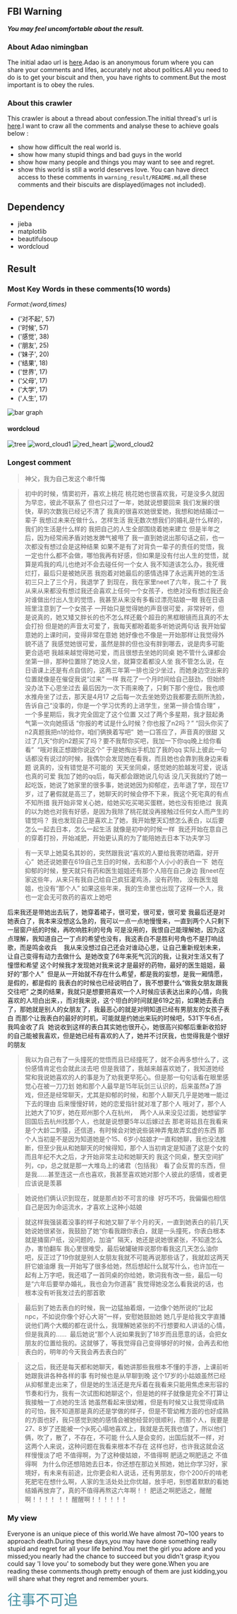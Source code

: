## FBI Warning

**_You may feel uncomfortable about the result._**

### About Adao nimingban
The initial adao url is [here](https://h.nimingban.com/Forum).Adao is an anonymous forum where you can share your comments and lifes, accurately not about politics.All you need to do is to get your biscuit and then, you have rights to comment.But the most important is to obey the rules.
### About this crawler
This crawler is about a thread about confession.The initial thread's url is [here](https://h.nimingban.com/t/4715940?r=4715940).I want to craw all the comments and analyse these to achieve goals below :
*	show how difficult the real world is.
*	show how many stupid things and bad guys in the world
*	show how many people and things you may want to see and regret.
*	show this world is still a world deserves love.
You can have direct access to these comments in `warning_result/README.md`,all these comments and their biscuits are displayed(images not included).
## Dependency
* jieba
* matplotlib
* beautifulsoup
* wordcloud
## Result 
### Most Key Words in these comments(10 words)
*Format:(word,times)*
* ('对不起', 57)
* ('时候', 57)
* ('感觉', 38)
* ('朋友', 25)
* ('妹子', 20)
* ('结果', 18)
* ('世界', 17)
* ('父母', 17)
* ('大学', 17)
* ('人生', 17)


![bar graph](https://github.com/coderchaser/LearningPython/blob/version-1/adao_crawler/zhuzhuangtu.jpg)

#### wordcloud

![tree](https://github.com/coderchaser/LearningPython/blob/master/adao_crawler/Tree.png)
![word_cloud1](https://github.com/coderchaser/LearningPython/blob/master/adao_crawler/word_cloud_1.png)
![red_heart](https://github.com/coderchaser/LearningPython/blob/master/adao_crawler/heart.png)
![word_cloud2](https://github.com/coderchaser/LearningPython/blob/master/adao_crawler/word_cloud_2.png)
### Longest comment

>神父，我为自己发这个串忏悔

>初中的时候，情窦初开，喜欢上桃花
桃花她也很喜欢我，可是没多久就因为早恋，彼此不联系了
但也只过了一年，她就说想要回来
我们发展的很快，草的次数我已经记不清了
我真的很喜欢她很爱她，我想和她结婚过一辈子
我想过未来在做什么，怎样生活
我无数次想我们的婚礼是什么样的，我们的生活是什么样的
我把自己的人生全部围绕着她来建立
但是半年之后，因为经常闹矛盾对她发脾气被甩了
我一直到她说出那句话之前，也一次都没有想过会是这种结果
如果不是有了对背负一辈子的责任的觉悟，我一定也什么都不会做，哪怕我再有好感，但如果是没有付出人生的觉悟，就算是鸡我的鸡儿也绝对不会去碰任何一个女人
我不知道该怎么办，我死缠烂打，最后只是被她厌恶
我抱着对她最后的感情选择了永远离开她的生活
初三只上了三个月，我退学了
到现在，我在家里neet了六年，我二十了
我从来从来都没有想过我还会喜欢上任何一个女孩子，也绝对没有想过我还会对谁做出付出人生的觉悟，我甚至从来没有多看过漂亮姑娘一眼
我在日语班里注意到了一个女孩子
一开始只是觉得她的声音很可爱，非常好听，但是说真的，她又矮又胖长的也不怎么样还戴个超丑的黑框眼镜而且真的不太会打扮
但是她的声音太可爱了，我每天都盼着能多听她说两句话
我开始留意她的上课时间，变得非常在意她
她好像也不像是一开始那样让我觉得外貌不适了
我感觉她很可爱，虽然是胖的但也没有胖到哪去，说是肉多可能更合适吧
我越来越觉得她可爱，而且很想去坐她的同桌
她不管什么课都会坐第一排，那种位置除了她没人坐，就算空着都没人坐
我不管怎么说，在日语课上还是有点自信的，这两三年第一排也没少坐过，而她身边空出来的位置就像是在催促我说“过来” 一样
我花了一个月时间给自己鼓劲，但始终没办法下心思坐过去
最后因为一次下雨来晚了，只剩下那个座位，我也顺水推舟坐了过去，那天是4月17
之后每一次去坐她旁边我都要去厕所洗脸，告诉自己“没事的，你是一个学习优秀的上进学生，坐第一排合情合理” ，一个多星期后，我才完全固定了这个位置
又过了两个多星期，我才鼓起勇气第一次向她搭话
“你报的考试是什么时候？你也报了n2吗？”
“回头你买了n2真题我把n1的给你，咱们俩换着写吧” 
她一口答应了，声音真的很甜
又过了几天“你的n2题买了吗？要不我帮你买吧，我加一下你qq晚上给你看看” 
“哦对我正想跟你说这个” 于是她掏出手机加了我的qq
实际上彼此一句话都没有说过的时候，我偶尔会发现她在看我，而且她也会靠到我身边来看题
说真的，没有错觉是不可能的 
天天坐同桌，感觉她的脸越发可爱，说话也真的可爱
我加了她的qq后，每天都会跟她说几句话
没几天我就约了她一起吃饭，她说了她家里的很多事，她说她因为抑郁症，去年退了学，现在17岁，过了暑假就是高三了，她聊天的时候会停不下来，我这个死宅真的有点不知所措
我开始非常关心她，给她买吃买喝买蛋糕，她也没有拒绝过 
我真的以为她也对我有好感，是因为我除了桃花就没再接触过任何女人而产生的错觉吗？
我也发现自己是喜欢上了她，我开始整天幻想怎么表白，以后要怎么一起去日本，怎么一起生活
就像是初中的时候一样 
我还开始在意自己的穿着打扮，开始减肥，开始更认真的为了能陪她去日本下功夫学习 

>有一天早上她莫名其妙的，突然跟我说“喜欢的人要给我寄防晒霜，好开心” 
她还说她要在619自己生日的时候，去和那个人小小的表白一下 
她在抑郁的时候，整天就只有药和医生姐姐还有那个人陪在自己身边
我neet在家这些年，从来只有我自己给自己疯狂灌鸡汤，没有药物， 没有医生姐姐，也没有“那个人”
如果这些年来，我的生命里也出现了这样一个人，我也一定会无可救药的喜欢上她吧

后来我还是带她出去玩了，她穿着裙子，很可爱，很可爱，很可爱
我最后还是对她表白了，我本来没想这么急的，我可以一点一点地慢慢来，一直到两个人只剩下一层窗户纸的时候，再吹响胜利的号角
可是没用的，我恨自己能理解她，因为这点理解，我知道自己一丁点的希望也没有，我这表白不是胜利号角也不是打响战歌，而是鸣金收兵
  
我从来没想过自己还会对谁动心思，让自己重新规划未来，让自己变得有动力去做什么 
是她改变了6年来死气沉沉的我，让我对生活又有了憧憬和希望
这个时候我才发现她对我来说才是最好的药物，最好的医生姐姐，最好的“那个人” 
但是从一开始就不存在什么希望，都是我的妄想，是我一厢情愿，是假的，都是假的
我表白的时候也已经说明白了，我不想要什么“做我女朋友跟我交往吧” 之类的结果，我就只是想要把喜欢一个人时候应该表达出来的心情，向我喜欢的人坦白出来，，而对我来说，这个坦白的时间就是619之前，如果她去表白了，那她就是别人的女朋友了，我最恶心的就是对明知道已经有男朋友的女孩子表白
而那个让我表白的最好的时机，可能就是约她出来玩的时候吧，531下午6点，我鸣金收了兵 
她说收到这样的表白其实她也很开心，她很高兴抑郁后重新收拾好的自己能被我喜欢，但是她已经有喜欢的人了，她并不讨厌我，也觉得我是个很好的朋友

>我以为自己有了一头撞死的觉悟而且已经撞死了，就不会再多想什么了，这份感情肯定也会就此淡去吧
但是我错了，我越来越喜欢她了，我知道她经常和我说她喜欢的人的事是为了劝我更早死心。但是那一句句话看在眼里感觉心在被一刀刀划
她和那个人最早是15年玩剑三认识的，后来虽然a了游戏，但还是经常聊天，尤其是抑郁的时候，和那个人聊天几乎是她唯一能过下去的理由
后来慢慢好转，她的恋爱指针就对准了那个人
哦对了，那个人比她大了10岁，她在郑州那个人在杭州，  两个人从来没见过面，她想留学回国后去杭州找那个人，也就是说想要5年以后嫁过去
那老哥姑且在我看来是个大龄二刺猿，还信道，有时候会对她说些装神弄鬼故弄玄虚的东西
那个人当初是不是因为知道她是个15、6岁小姑娘才一直和她聊，我也没法推断，但至少我从和她聊天的时候得知，那个人当初肯定是知道了这是个女的而且年纪不大之后，才开始非常主动和她聊天的
我这个同桌，整天空间扩列，cp，总之就是那一大堆岛上的诸君（包括我） 看了会反胃的东西，但是我……甚至连这一点也喜欢，我甚至喜欢她对那个人彼此的感情，或者更应该说是羡慕

>她说他们俩认识到现在，就是那点妙不可言的缘 
好巧不巧，我偏偏也相信自己是因为命运流水，才喜欢上这种小姑娘

>就这样我强装着没事的样子和她又聊了半个月的天，一直到她表白的前几天
她说她很紧张，我鼓励了她“你看我跟你表白，就是一头撞死，你表白根本就是捅窗户纸，没问题的，加油” 
隔天，她还是说她很紧张，不知道怎么办，害怕翻车
我心里很难受，最后破罐破摔说那你看我这几天怎么油你吧，反正过了19你就是别人女朋友我就不可能再说那些话了，我就趁这两天肝它娘油爆
我一开始写了很多给她，然后想起什么就写什么，也许加在一起有上万字吧，我还唱了一首同桌的你给她，歌词我有改一些，最后一句是“六年后要举办婚礼，我也会为你道喜”
我觉得她没怎么看我说的话，也根本没有听我发过去的那首歌

>最后到了她去表白的时候，我一边猛抽着烟，一边像个她所说的“比起npc，不如说你像个好心大哥”一样，安慰她鼓励她
她几乎是给我文字直播说他们两个大概的都在说什么，我理解她紧张的不行想要和人讲话的心情，但是我真的…… 
最后她说“那个人说如果我到了18岁而且愿意的话，会把女朋友的位置给我的。这就够了，等我觉得自己变得够好的时候，会再去和他表白的，明年的今天我会再去表白的” 

>这之后，我还是每天都和她聊天，看她讲那些我根本不懂的手游，上课前听她跟我讲各种各样的事
有时候也是从早聊到晚
这个17岁的小姑娘虽然已经从抑郁里走出来了，但是她的生活还是充斥着在我看来只能用焦虑来形容的节奏和行为，我有一次试图和她聊这个，但是她的样子就像是完全不打算让我接触一丁点她的生活
她虽然看起来很幼稚，但是有时候又让我觉得成熟的可怕，我不知道那是真的还是学做的样子，但是不管幼稚方面的也好成熟的方面也好，我只感觉到她的感情会被她经营的很顺利，而那个人，我要是27、8岁了还能被一个jk死心塌地喜欢上，我就是去死我也值了，所以他们俩，吹了，散了，不存在，不可能
什么人是会变的，出国后就不一样，对这两个人来说，这种问题在我看来根本不存在
这样也好，也许我这就会这样慢慢淡了吧
不值得啊，为了这种傻姑娘，不值得啊
肥适之啊肥适之
不值得啊  
为什么你还想陪她去日本，你还想在那边关照她，她比你学习好，家境好，有未来有前途，比你更会和人说话，还有男朋友，你个200斤的啃老死肥宅在想什么啊，人家的生活处处比你优越，放手吧，别想着默默的看她结婚再放弃了，真的不值得再熬这六年啊！！
肥适之啊肥适之，醒醒啊！！！！ ！！
醒醒啊！！！！！！

### My view
Everyone is an unique piece of this world.We have almost 70~100 years to approach death.During these days,you may have done something really stupid and regret for all your life behind.You met the girl you adore and you missed;you nearly had the chance to succeed but you didn't grasp it;you could say 'I love you' to somebody but they were gone.When you are reading these comments.though pretty enough of them are just kidding,you will share what they regret and remember yours.

<font color="#4590a3" size = "6px">往事不可追</font>
